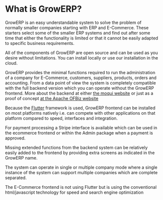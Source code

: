 # What is GrowERP?
GrowERP is an easy understandable system to solve the problem of normally smaller companies starting with ERP and E-Commerce. These starters select some of the smaller ERP systems and find out after some time that either the functionality is limited or that it cannot be easily adapted to specific business requirements.

All of the components of GrowERP are open source and can be used as you desire without limitations. You can install locally or use our installation in the cloud.

GrowERP provides the minimal functions required to run the administration of a company for E-Commerce, customers, suppliers, products, orders and accounting. From a data point of view the system is completely compatible with the full backend version which you can operate without the GrowERP frontend. More about the backend at either [the moqui website](https://www.moqui.org) or just as a proof of concept [at the Apache OFBiz website](https://ofbiz.apache.org)

Because the [Flutter](https://flutter.dev) framework is used, GrowERP frontend can be installed on most platforms natively i.e. can compete with other applications on that platform compared to speed, interfaces and integration.

For payment processing a Stripe interface is available which can be used in the ecommerce frontend or within the Admin package when a payment is approved.

Missing extended functions from the backend system can be relatively easily added to the frontend by providing extra screens as indicated in the GrowERP name.

The system can operate in single or multiple company mode where a single instance of the system can support multiple companies which are complete separated.

The E-Commerce frontend is not using Flutter but is using the conventional html/javascript technology for speed and search engine optimization